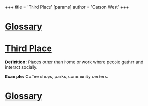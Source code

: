 +++
 title = 'Third Place'
[params]
	author = 'Carson West'
+++
# [Glossary](./../glossary/)

# [Third Place](./../third-place/) 
**Definition:**  Places other than home or work where people gather and interact socially.

**Example:**  Coffee shops, parks, community centers.

# [Glossary](./../glossary/)